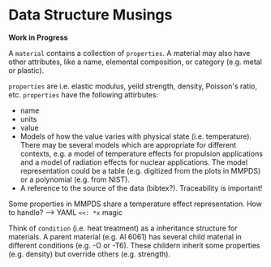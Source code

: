 Data Structure Musings
======================

**Work in Progress**

A `material` contains a collection of `properties`. A material may also have other attributes, like a
name, elemental composition, or category (e.g. metal or plastic).

`properties` are i.e. elastic modulus, yeild strength, density, Poisson's ratio, etc. `properties` have the following attirbutes:
  - name
  - units
  - value
  - Models of how the value varies with physical state (i.e. temperature).
    There may be several models which are appropriate for different contexts, e.g. a model of temperature effects
    for propulsion applications and a model of radiation effects for nuclear applications.
    The model representation could be a table (e.g. digitized from the plots in MMPDS) or a polynomial (e.g. from NIST).
  - A reference to the source of the data (bibtex?). Traceability is important!

Some properties in MMPDS share a temperature effect representation. How to handle? --> YAML `<<: *x` magic

Think of `condition` (i.e. heat treatment) as a inheritance structure for materials.
A parent material (e.g. Al 6061) has several child material in different conditions (e.g. -O or -T6).
These childern inherit some properties (e.g. density) but override others (e.g. strength).
